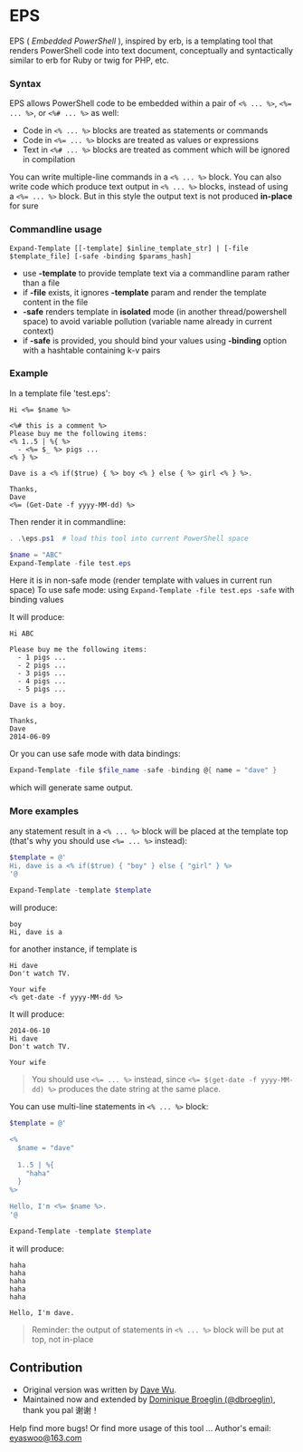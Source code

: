 EPS
===
EPS ( *Embedded PowerShell* ), inspired by erb, is a templating tool that renders PowerShell code into text document, conceptually and syntactically similar to erb for Ruby or twig for PHP, etc.    

### Syntax
EPS allows PowerShell code to be embedded within a pair of `<% ... %>`, `<%= ... %>`, or `<%# ... %>` as well:

- Code in `<% ... %>` blocks are treated as statements or commands
- Code in `<%= ... %>` blocks are treated as values or expressions   
- Text in `<%# ... %>` blocks are treated as comment which will be ignored in compilation    

> 
You can write multiple-line commands in a ```<% ... %>``` block.
You can also write code which produce text output in `<% ... %>` blocks, instead of using a `<%= ... %>` block.
But in this style the output text is not produced **in-place** for sure    

### Commandline usage

```
Expand-Template [[-template] $inline_template_str] | [-file $template_file] [-safe -binding $params_hash]
```   
   

- use **-template** to provide template text via a commandline param rather than a file
- if **-file** exists, it ignores **-template** param and render the template content in the file   
- **-safe** renders template in **isolated** mode (in another thread/powershell space) to avoid variable pollution (variable name already in current context)    
- if **-safe** is provided, you should bind your values using **-binding** option with a hashtable containing k-v pairs   

### Example

In a template file 'test.eps':   

```
Hi <%= $name %>

<%# this is a comment %>
Please buy me the following items:
<% 1..5 | %{ %>
  - <%= $_ %> pigs ...
<% } %>

Dave is a <% if($true) { %> boy <% } else { %> girl <% } %>. 

Thanks,
Dave
<%= (Get-Date -f yyyy-MM-dd) %>
```

Then render it in commandline:
```powershell
. .\eps.ps1  # load this tool into current PowerShell space

$name = "ABC"
Expand-Template -file test.eps
```

>  
Here it is in non-safe mode (render template with values in current run space)
To use safe mode: using `Expand-Template -file test.eps -safe` with binding values
   

It will produce:   

```
Hi ABC

Please buy me the following items:
  - 1 pigs ...
  - 2 pigs ...
  - 3 pigs ...
  - 4 pigs ...
  - 5 pigs ...

Dave is a boy.

Thanks,
Dave
2014-06-09
```

Or you can use safe mode with data bindings:
```powershell
Expand-Template -file $file_name -safe -binding @{ name = "dave" }
```
which will generate same output.

### More examples
any statement result in a `<% ... %>` block will be placed at the template top (that's why you should use `<%= ... %>` instead):   

```powershell
$template = @'
Hi, dave is a <% if($true) { "boy" } else { "girl" } %>
'@

Expand-Template -template $template
```
will produce:   

```
boy
Hi, dave is a 
```

for another instance, if template is
```
Hi dave
Don't watch TV.

Your wife
<% get-date -f yyyy-MM-dd %>
```
It will produce:   

```
2014-06-10
Hi dave
Don't watch TV.

Your wife
```   

> You should use `<%= ... %>` instead, since `<%= $(get-date -f yyyy-MM-dd) %>` produces the date string at the same place.

   
You can use multi-line statements in `<% ... %>` block:   
```powershell
$template = @'

<%
  $name = "dave"
  
  1..5 | %{
    "haha"
  }
%>

Hello, I'm <%= $name %>.
'@

Expand-Template -template $template
```

it will produce:   
```
haha
haha
haha
haha
haha

Hello, I'm dave.
```

> Reminder: the output of statements in `<% ... %>` block will be put at top, not in-place 


## Contribution

* Original version was written by [Dave Wu](https://github.com/straightdave).
* Maintained now and extended by [Dominique Broeglin (@dbroeglin)](https://github.com/dbroeglin), thank you pal 谢谢！

Help find more bugs! Or find more usage of this tool ...
Author's email: eyaswoo@163.com
